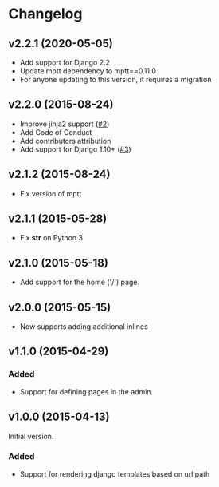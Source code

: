 # Changelog

<!---
Boilerplate:

## vX.X.X (YYYY-MM-DD)

### Added

### Deprecated

### Removed

### Fixed

### Security
-->
## v2.2.1 (2020-05-05)

- Add support for Django 2.2
- Update mptt dependency to mptt==0.11.0
- For anyone updating to this version, it requires a migration

## v2.2.0 (2015-08-24)

- Improve jinja2 support ([#2](https://github.com/gsmke/django-leaf/pull/2))
- Add Code of Conduct
- Add contributors attribution
- Add support for Django 1.10+ ([#3](https://github.com/gsmke/django-leaf/pull/3))

## v2.1.2 (2015-08-24)

- Fix version of mptt

## v2.1.1 (2015-05-28)

- Fix __str__ on Python 3

## v2.1.0 (2015-05-18)

- Add support for the home ('/') page.

## v2.0.0 (2015-05-15)

- Now supports adding additional inlines

## v1.1.0 (2015-04-29)

### Added

- Support for defining pages in the admin.

## v1.0.0 (2015-04-13)

Initial version.

### Added

- Support for rendering django templates based on url path
